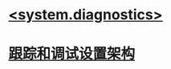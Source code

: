 # [<assert>](assert-element.md)
# [<source>](source-element.md)
# [<filter>](filter-element-for-add-for-listeners-for-trace.md)
# [<sharedListeners>](sharedlisteners-element.md)
# [<sources>](sources-element.md)
# [<clear>](clear-element-for-listeners-for-trace.md)
# [<performanceCounters>](performancecounters-element.md)
# [<listeners>](listeners-element-for-source.md)
# [<remove>](remove-element-for-listeners-for-trace.md)
# [<add>](add-element-for-listeners-for-trace.md)
# [<filter>](filter-element-for-add-for-sharedlisteners.md)
# [<trace>](trace-element.md)
# [<clear>](clear-element-for-listeners-for-source.md)
# [<add>](add-element-for-switches.md)
# [<switches>](switches-element.md)
# [<add>](add-element-for-listeners-for-source.md)
# [<remove>](remove-element-for-listeners-for-source.md)
# [<system.diagnostics>](system-diagnostics-element.md)
# [跟踪和调试设置架构](index.md)
# [<add>](add-element-for-sharedlisteners.md)
# [<filter>](filter-element-for-add-for-listeners-for-source.md)
# [<listeners>](listeners-element-for-trace.md)
